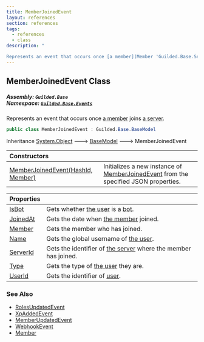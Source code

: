 ```yaml
---
title: MemberJoinedEvent
layout: references
section: references
tags:
  - references
  - class
description: "

Represents an event that occurs once [a member](Member 'Guilded.Base.Servers.Member') joins [a server](Server 'Guilded.Base.Servers.Server')."
---
```


## MemberJoinedEvent Class
##### **Assembly:** `Guilded.Base`<br/>**Namespace:** [`Guilded.Base.Events`](Guilded.Base.Events 'Guilded.Base.Events')

Represents an event that occurs once [a member](Member 'Guilded.Base.Servers.Member') joins [a server](Server 'Guilded.Base.Servers.Server').

```csharp
public class MemberJoinedEvent : Guilded.Base.BaseModel
```

Inheritance [System.Object](https://docs.microsoft.com/en-us/dotnet/api/System.Object 'System.Object') &#129106; [BaseModel](BaseModel 'Guilded.Base.BaseModel') &#129106; MemberJoinedEvent

| Constructors | |
| :--- | :--- |
| [MemberJoinedEvent(HashId, Member)](MemberJoinedEvent.MemberJoinedEvent(HashId,Member) 'Guilded.Base.Events.MemberJoinedEvent.MemberJoinedEvent(Guilded.Base.HashId, Guilded.Base.Servers.Member)') | Initializes a new instance of [MemberJoinedEvent](MemberJoinedEvent 'Guilded.Base.Events.MemberJoinedEvent') from the specified JSON properties. |

| Properties | |
| :--- | :--- |
| [IsBot](MemberJoinedEvent.IsBot 'Guilded.Base.Events.MemberJoinedEvent.IsBot') | Gets whether [the user](User 'Guilded.Base.Users.User') is a [bot](UserType#Guilded.Base.Users.UserType.Bot 'Guilded.Base.Users.UserType.Bot'). |
| [JoinedAt](MemberJoinedEvent.JoinedAt 'Guilded.Base.Events.MemberJoinedEvent.JoinedAt') | Gets the date when [the member](Member 'Guilded.Base.Servers.Member') joined. |
| [Member](MemberJoinedEvent.Member 'Guilded.Base.Events.MemberJoinedEvent.Member') | Gets the member who has joined. |
| [Name](MemberJoinedEvent.Name 'Guilded.Base.Events.MemberJoinedEvent.Name') | Gets the global username of [the user](User 'Guilded.Base.Users.User'). |
| [ServerId](MemberJoinedEvent.ServerId 'Guilded.Base.Events.MemberJoinedEvent.ServerId') | Gets the identifier of [the server](Server 'Guilded.Base.Servers.Server') where the member has joined. |
| [Type](MemberJoinedEvent.Type 'Guilded.Base.Events.MemberJoinedEvent.Type') | Gets the type of [the user](User 'Guilded.Base.Users.User') they are. |
| [UserId](MemberJoinedEvent.UserId 'Guilded.Base.Events.MemberJoinedEvent.UserId') | Gets the identifier of [user](User 'Guilded.Base.Users.User'). |

### See Also
- [RolesUpdatedEvent](RolesUpdatedEvent 'Guilded.Base.Events.RolesUpdatedEvent')
- [XpAddedEvent](XpAddedEvent 'Guilded.Base.Events.XpAddedEvent')
- [MemberUpdatedEvent](MemberUpdatedEvent 'Guilded.Base.Events.MemberUpdatedEvent')
- [WebhookEvent](WebhookEvent 'Guilded.Base.Events.WebhookEvent')
- [Member](Member 'Guilded.Base.Servers.Member')